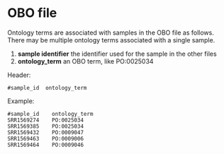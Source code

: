 # OBO file
Ontology terms are associated with samples in the OBO file as follows. There may be multiple ontology terms associated with a single sample.
1. **sample identifier** the identifier used for the sample in the other files
2. **ontology_term** an OBO term, like PO:0025034

Header:
```
#sample_id  ontology_term
```

Example:
```
#sample_id    ontology_term
SRR1569274    PO:0025034
SRR1569385    PO:0025034
SRR1569432    PO:0009047
SRR1569463    PO:0009006
SRR1569464    PO:0009046
```
